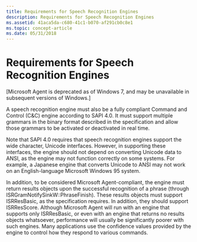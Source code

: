 ```yaml
---
title: Requirements for Speech Recognition Engines
description: Requirements for Speech Recognition Engines
ms.assetid: 41aca5da-c680-41c1-b070-af291cb0c8e1
ms.topic: concept-article
ms.date: 05/31/2018
---
```


# Requirements for Speech Recognition Engines

\[Microsoft Agent is deprecated as of Windows 7, and may be unavailable in subsequent versions of Windows.\]

A speech recognition engine must also be a fully compliant Command and Control (C&C) engine according to SAPI 4.0. It must support multiple grammars in the binary format described in the specification and allow those grammars to be activated or deactivated in real time.

Note that SAPI 4.0 requires that speech recognition engines support the wide character, Unicode interfaces. However, in supporting these interfaces, the engine should not depend on converting Unicode data to ANSI, as the engine may not function correctly on some systems. For example, a Japanese engine that converts Unicode to ANSI may not work on an English-language Microsoft Windows 95 system.

In addition, to be considered Microsoft Agent-compliant, the engine must return results objects upon the successful recognition of a phrase (through ISRGramNotifySinkW::PhraseFinish). These results objects must support ISRResBasic, as the specification requires. In addition, they should support ISRResScore. Although Microsoft Agent will run with an engine that supports only ISRResBasic, or even with an engine that returns no results objects whatsoever, performance will usually be significantly poorer with such engines. Many applications use the confidence values provided by the engine to control how they respond to various commands.

 

 




